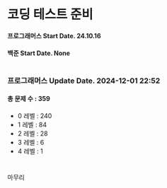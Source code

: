 # 코딩 테스트 준비

#### 프로그래머스 Start Date. 24.10.16
#### 백준 Start Date. None

# 
### 프로그래머스 Update Date. 2024-12-01 22:52
#### 총 문제 수 : 359
- 0 레벨 : 240
- 1 레벨 : 84
- 2 레벨 : 28
- 3 레벨 : 6
- 4 레벨 : 1

# 
마무리

# 

